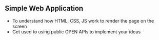 ## Simple Web Application
- To understand how HTML, CSS, JS work to render the page on the screen
- Get used to using public OPEN APIs to implement your ideas
